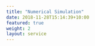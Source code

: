 ```yaml
---
title: "Numerical Simulation"
date: 2018-11-28T15:14:39+10:00
featured: true
weight: 2
layout: service
---
```


